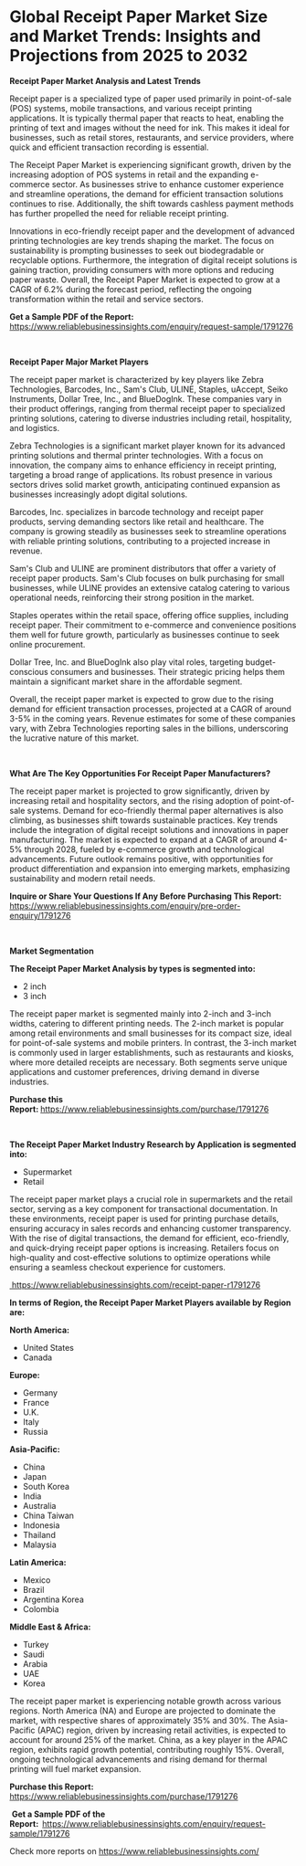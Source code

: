 <p><h1>Global Receipt Paper Market Size and Market Trends: Insights and Projections from 2025 to 2032</h1></p><p><strong>Receipt Paper Market Analysis and Latest Trends</strong></p>
<p><p>Receipt paper is a specialized type of paper used primarily in point-of-sale (POS) systems, mobile transactions, and various receipt printing applications. It is typically thermal paper that reacts to heat, enabling the printing of text and images without the need for ink. This makes it ideal for businesses, such as retail stores, restaurants, and service providers, where quick and efficient transaction recording is essential.</p><p>The Receipt Paper Market is experiencing significant growth, driven by the increasing adoption of POS systems in retail and the expanding e-commerce sector. As businesses strive to enhance customer experience and streamline operations, the demand for efficient transaction solutions continues to rise. Additionally, the shift towards cashless payment methods has further propelled the need for reliable receipt printing.</p><p>Innovations in eco-friendly receipt paper and the development of advanced printing technologies are key trends shaping the market. The focus on sustainability is prompting businesses to seek out biodegradable or recyclable options. Furthermore, the integration of digital receipt solutions is gaining traction, providing consumers with more options and reducing paper waste. Overall, the Receipt Paper Market is expected to grow at a CAGR of 6.2% during the forecast period, reflecting the ongoing transformation within the retail and service sectors.</p></p>
<p><strong>Get a Sample PDF of the Report:&nbsp;</strong> <a href="https://www.reliablebusinessinsights.com/enquiry/request-sample/1791276?utm_campaign=3128&utm_medium=2&utm_source=Github&utm_content=ia&utm_term=31032025&utm_id=receipt-paper">https://www.reliablebusinessinsights.com/enquiry/request-sample/1791276</a></p>
<p>&nbsp;</p>
<p><strong>Receipt Paper Major Market Players</strong></p>
<p><p>The receipt paper market is characterized by key players like Zebra Technologies, Barcodes, Inc., Sam's Club, ULINE, Staples, uAccept, Seiko Instruments, Dollar Tree, Inc., and BlueDogInk. These companies vary in their product offerings, ranging from thermal receipt paper to specialized printing solutions, catering to diverse industries including retail, hospitality, and logistics.</p><p>Zebra Technologies is a significant market player known for its advanced printing solutions and thermal printer technologies. With a focus on innovation, the company aims to enhance efficiency in receipt printing, targeting a broad range of applications. Its robust presence in various sectors drives solid market growth, anticipating continued expansion as businesses increasingly adopt digital solutions.</p><p>Barcodes, Inc. specializes in barcode technology and receipt paper products, serving demanding sectors like retail and healthcare. The company is growing steadily as businesses seek to streamline operations with reliable printing solutions, contributing to a projected increase in revenue.</p><p>Sam's Club and ULINE are prominent distributors that offer a variety of receipt paper products. Sam's Club focuses on bulk purchasing for small businesses, while ULINE provides an extensive catalog catering to various operational needs, reinforcing their strong position in the market.</p><p>Staples operates within the retail space, offering office supplies, including receipt paper. Their commitment to e-commerce and convenience positions them well for future growth, particularly as businesses continue to seek online procurement.</p><p>Dollar Tree, Inc. and BlueDogInk also play vital roles, targeting budget-conscious consumers and businesses. Their strategic pricing helps them maintain a significant market share in the affordable segment.</p><p>Overall, the receipt paper market is expected to grow due to the rising demand for efficient transaction processes, projected at a CAGR of around 3-5% in the coming years. Revenue estimates for some of these companies vary, with Zebra Technologies reporting sales in the billions, underscoring the lucrative nature of this market.</p></p>
<p>&nbsp;</p>
<p><strong>What Are The Key Opportunities For Receipt Paper Manufacturers?</strong></p>
<p><p>The receipt paper market is projected to grow significantly, driven by increasing retail and hospitality sectors, and the rising adoption of point-of-sale systems. Demand for eco-friendly thermal paper alternatives is also climbing, as businesses shift towards sustainable practices. Key trends include the integration of digital receipt solutions and innovations in paper manufacturing. The market is expected to expand at a CAGR of around 4-5% through 2028, fueled by e-commerce growth and technological advancements. Future outlook remains positive, with opportunities for product differentiation and expansion into emerging markets, emphasizing sustainability and modern retail needs.</p></p>
<p><strong>Inquire or Share Your Questions If Any Before Purchasing This Report:</strong> <a href="https://www.reliablebusinessinsights.com/enquiry/pre-order-enquiry/1791276?utm_campaign=3128&utm_medium=2&utm_source=Github&utm_content=ia&utm_term=31032025&utm_id=receipt-paper">https://www.reliablebusinessinsights.com/enquiry/pre-order-enquiry/1791276</a></p>
<p>&nbsp;</p>
<p><strong>Market Segmentation</strong></p>
<p><strong>The Receipt Paper Market Analysis by types is segmented into:</strong></p>
<p><ul><li>2 inch</li><li>3 inch</li></ul></p>
<p><p>The receipt paper market is segmented mainly into 2-inch and 3-inch widths, catering to different printing needs. The 2-inch market is popular among retail environments and small businesses for its compact size, ideal for point-of-sale systems and mobile printers. In contrast, the 3-inch market is commonly used in larger establishments, such as restaurants and kiosks, where more detailed receipts are necessary. Both segments serve unique applications and customer preferences, driving demand in diverse industries.</p></p>
<p><strong>Purchase this Report:&nbsp;</strong><a href="https://www.reliablebusinessinsights.com/purchase/1791276?utm_campaign=3128&utm_medium=2&utm_source=Github&utm_content=ia&utm_term=31032025&utm_id=receipt-paper">https://www.reliablebusinessinsights.com/purchase/1791276</a></p>
<p>&nbsp;</p>
<p><strong>The Receipt Paper Market Industry Research by Application is segmented into:</strong></p>
<p><ul><li>Supermarket</li><li>Retail</li></ul></p>
<p><p>The receipt paper market plays a crucial role in supermarkets and the retail sector, serving as a key component for transactional documentation. In these environments, receipt paper is used for printing purchase details, ensuring accuracy in sales records and enhancing customer transparency. With the rise of digital transactions, the demand for efficient, eco-friendly, and quick-drying receipt paper options is increasing. Retailers focus on high-quality and cost-effective solutions to optimize operations while ensuring a seamless checkout experience for customers.</p></p>
<p><a href="https://www.reliablebusinessinsights.com/receipt-paper-r1791276?utm_campaign=3128&utm_medium=2&utm_source=Github&utm_content=ia&utm_term=31032025&utm_id=receipt-paper">&nbsp;https://www.reliablebusinessinsights.com/receipt-paper-r1791276</a></p>
<p><strong>In terms of Region, the Receipt Paper Market Players available by Region are:</strong></p>
<p>
    <p> <strong> North America: </strong>
        <ul>
            <li>United States</li>
            <li>Canada</li>
        </ul>
        </p> 
    <p> <strong> Europe: </strong>
        <ul>
            <li>Germany</li>
            <li>France</li>
            <li>U.K.</li>
            <li>Italy</li>
            <li>Russia</li>
        </ul>
        </p> 
    <p> <strong> Asia-Pacific: </strong>
        <ul>
            <li>China</li>
            <li>Japan</li>
            <li>South Korea</li>
            <li>India</li>
            <li>Australia</li>
            <li>China Taiwan</li>
            <li>Indonesia</li>
            <li>Thailand</li>
            <li>Malaysia</li>
        </ul>
        </p> 
    <p> <strong> Latin America: </strong>
        <ul>
            <li>Mexico</li>
            <li>Brazil</li>
            <li>Argentina Korea</li>
            <li>Colombia</li>
        </ul>
        </p> 
    <p> <strong> Middle East & Africa: </strong>
        <ul>
            <li>Turkey</li>
            <li>Saudi</li>
            <li>Arabia</li>
            <li>UAE</li>
            <li>Korea</li>
        </ul>
    </p>
    </p>
<p><p>The receipt paper market is experiencing notable growth across various regions. North America (NA) and Europe are projected to dominate the market, with respective shares of approximately 35% and 30%. The Asia-Pacific (APAC) region, driven by increasing retail activities, is expected to account for around 25% of the market. China, as a key player in the APAC region, exhibits rapid growth potential, contributing roughly 15%. Overall, ongoing technological advancements and rising demand for thermal printing will fuel market expansion.</p></p>
<p><strong>Purchase this Report: </strong><a href="https://www.reliablebusinessinsights.com/purchase/1791276?utm_campaign=3128&utm_medium=2&utm_source=Github&utm_content=ia&utm_term=31032025&utm_id=receipt-paper">https://www.reliablebusinessinsights.com/purchase/1791276</a></p>
<p>&nbsp;<strong>Get a Sample PDF of the Report:&nbsp;&nbsp;</strong><a href="https://www.reliablebusinessinsights.com/enquiry/request-sample/1791276?utm_campaign=3128&utm_medium=2&utm_source=Github&utm_content=ia&utm_term=31032025&utm_id=receipt-paper">https://www.reliablebusinessinsights.com/enquiry/request-sample/1791276</a></p>
<p><strong></strong></p>
<p>Check more reports on <a href="https://www.reliablebusinessinsights.com/?utm_campaign=3128&utm_medium=2&utm_source=Github&utm_content=ia&utm_term=31032025&utm_id=receipt-paper">https://www.reliablebusinessinsights.com/</a></p>